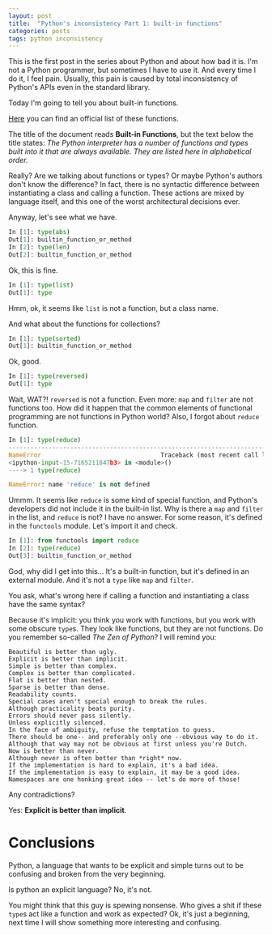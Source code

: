 ```yaml
---
layout: post
title:  "Python's inconsistency Part 1: built-in functions"
categories: posts
tags: python inconsistency
---
```


This is the first post in the series about Python and about how bad it is. I'm not a Python programmer, but sometimes I
have to use it. And every time I do it, I feel pain. Usually, this pain is caused by total inconsistency of Python's
APIs even in the standard library.

Today I'm going to tell you about built-in functions.

[Here](https://docs.python.org/3/library/functions.html#func-list) you can find an official list of these functions.

The title of the document reads **Built-in Functions**, but the text below the title states:
*The Python interpreter has a number of functions and types built into it that are always available. They are listed here in alphabetical order.*

Really? Are we talking about functions or types? Or maybe Python's authors don't know the difference? In fact, there is no
syntactic difference between instantiating a class and calling a function. These actions are mixed by language itself, and this
one of the worst architectural decisions ever.

Anyway, let's see what we have.

```python
In [1]: type(abs)
Out[1]: builtin_function_or_method
In [2]: type(len)
Out[2]: builtin_function_or_method
```
Ok, this is fine.

```python
In [1]: type(list)
Out[1]: type
```
Hmm, ok, it seems like `list` is not a function, but a class name.

And what about the functions for collections?
```python
In [1]: type(sorted)
Out[1]: builtin_function_or_method
```
Ok, good.

```python
In [1]: type(reversed)
Out[1]: type
```
Wait, WAT?! `reversed` is not a function. Even more: `map` and `filter` are not functions too.
How did it happen that the common elements of functional programming are not functions in Python world?
Also, I forgot about `reduce` function.

```python
In [1]: type(reduce)
---------------------------------------------------------------------------
NameError                                 Traceback (most recent call last)
<ipython-input-15-7165211847b3> in <module>()
----> 1 type(reduce)

NameError: name 'reduce' is not defined
```
Ummm. It seems like `reduce` is some kind of special function, and Python's developers did not include it in the
built-in list. Why is there a `map` and `filter` in the list, and `reduce` is not? I have no answer. For some reason, it's defined in the `functools` module. Let's import it and check.

```python
In [1]: from functools import reduce
In [2]: type(reduce)
Out[3]: builtin_function_or_method
```
God, why did I get into this... It's a built-in function, but it's defined in an external module. And it's not a `type` like
`map` and `filter`.

You ask, what's wrong here if calling a function and instantiating a class have the same syntax?

Because it's implicit: you think you work with functions, but you work with some obscure `type`s. They look like functions,
but they are not functions. Do you remember so-called *The Zen of Python*? I will remind you:
```
Beautiful is better than ugly.
Explicit is better than implicit.
Simple is better than complex.
Complex is better than complicated.
Flat is better than nested.
Sparse is better than dense.
Readability counts.
Special cases aren't special enough to break the rules.
Although practicality beats purity.
Errors should never pass silently.
Unless explicitly silenced.
In the face of ambiguity, refuse the temptation to guess.
There should be one-- and preferably only one --obvious way to do it.
Although that way may not be obvious at first unless you're Dutch.
Now is better than never.
Although never is often better than *right* now.
If the implementation is hard to explain, it's a bad idea.
If the implementation is easy to explain, it may be a good idea.
Namespaces are one honking great idea -- let's do more of those!
```
Any сontradictions?

Yes: **Explicit is better than implicit**.

# Conclusions
Python, a language that wants to be explicit and simple turns out to be confusing and broken from the very beginning.

Is python an explicit language? No, it's not.

You might think that this guy is spewing nonsense. Who gives a shit if these `type`s act like a function and work as expected?
Ok, it's just a beginning, next time I will show something more interesting and confusing.
